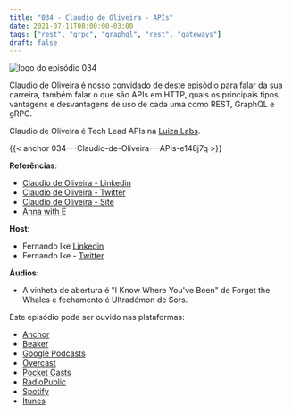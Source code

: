 ```yaml
---
title: "034 - Claudio de Oliveira - APIs"
date: 2021-07-11T08:00:00-03:00
tags: ["rest", "grpc", "graphql", "rest", "gateways"]
draft: false
---
```

![logo do episódio 034](/images/pontocafe_034.png)

Claudio de Oliveira é nosso convidado de deste episódio para falar da sua carreira, também falar o que são APIs em HTTP, quais os principais tipos, vantagens e desvantagens de uso de cada uma como REST, GraphQL e gRPC.

Claudio de Oliveira é Tech Lead APIs na [Luiza Labs](https://medium.com/luizalabs).

{{< anchor 034---Claudio-de-Oliveira---APIs-e148j7q >}}

**Referências**:
* [Claudio de Oliveira - Linkedin](https://www.linkedin.com/in/claudioed/)
* [Claudio de Oliveira - Twitter](https://twitter.com/claudioed)
* [Claudio de Oliveira - Site](http://claudioed.tech/)
* [Anna with E](https://www.netflix.com/title/80136311)

**Host**:

* Fernando Ike [Linkedin](https://www.linkedin.com/in/fernandoike/)
* Fernando Ike - [Twitter](https://twitter.com/fernandoike)

**Áudios**:

* A vinheta de abertura é "I Know Where You've Been" de Forget the Whales e fechamento é Ultradémon de Sors.

Este episódio pode ser ouvido nas plataformas:

* [Anchor](https://anchor.fm/pontocafe)
* [Beaker](https://www.breaker.audio/ponto-cafe)
* [Google Podcasts](https://www.google.com/podcasts?feed=aHR0cHM6Ly9hbmNob3IuZm0vcy81OWRkZTI0L3BvZGNhc3QvcnNz)
* [Overcast](https://overcast.fm/itunes1513597862/pontocaf-podcast-uma-conversa-sobre-tecnologias-e-as-coisas-que-est-o-em-volta)
* [Pocket Casts](https://pca.st/1cbp2reg)
* [RadioPublic](https://radiopublic.com/ponto-caf-G2pjqv)
* [Spotify](https://open.spotify.com/show/3HzpEbfhFBGPNba8PADIhP)
* [Itunes](https://podcasts.apple.com/us/podcast/pontocaf%C3%A9-podcast-%C3%A9-uma-conversa-sobre-tecnologias/id1513597862)